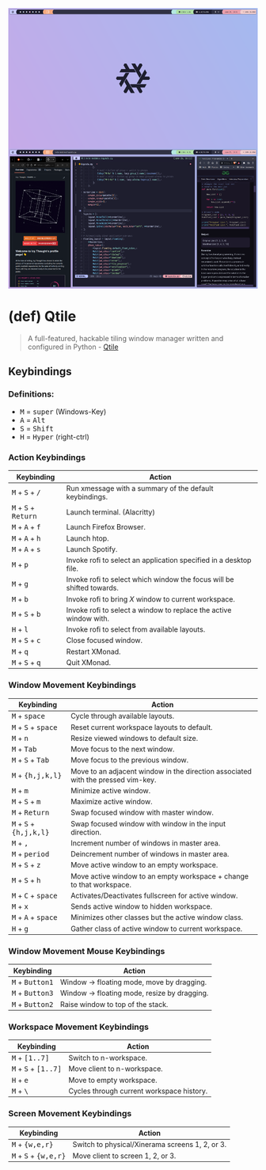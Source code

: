 <img alt="Qtile Desktop" src="../../.assets/main/qtile-desktop.png" align="center">

# (def) Qtile
> A full-featured, hackable tiling window manager written and configured in
> Python - [Qtile](http://www.qtile.org)

## Keybindings

### Definitions:
- <kbd>M</kbd> = <kbd>super</kbd> (Windows-Key)
- <kbd>A</kbd> = <kbd>Alt</kbd>
- <kbd>S</kbd> = <kbd>Shift</kbd>
- <kbd>H</kbd> = <kbd>Hyper</kbd> (right-ctrl)

### Action Keybindings

| Keybinding                                      | Action                                                                |
|-------------------------------------------------|-----------------------------------------------------------------------|
| <kbd>M</kbd> + <kbd>S</kbd> + <kbd>/</kbd>      | Run xmessage with a summary of the default keybindings.               |
| <kbd>M</kbd> + <kbd>S</kbd> + <kbd>Return</kbd> | Launch terminal. (Alacritty)                                          |
| <kbd>M</kbd> + <kbd>A</kbd> + <kbd>f</kbd>      | Launch Firefox Browser.                                               |
| <kbd>M</kbd> + <kbd>A</kbd> + <kbd>h</kbd>      | Launch htop.                                                          |
| <kbd>M</kbd> + <kbd>A</kbd> + <kbd>s</kbd>      | Launch Spotify.                                                       |
| <kbd>M</kbd> + <kbd>p</kbd>                     | Invoke rofi to select an application specified in a desktop file.     |
| <kbd>M</kbd> + <kbd>g</kbd>                     | Invoke rofi to select which window the focus will be shifted towards. |
| <kbd>M</kbd> + <kbd>b</kbd>                     | Invoke rofi to bring *X* window to current workspace.                 |
| <kbd>M</kbd> + <kbd>S</kbd> + <kbd>b</kbd>      | Invoke rofi to select a window to replace the active window with.     |
| <kbd>H</kbd> + <kbd>l</kbd>                     | Invoke rofi to select from available layouts.                         |
| <kbd>M</kbd> + <kbd>S</kbd> + <kbd>c</kbd>      | Close focused window.                                                 |
| <kbd>M</kbd> + <kbd>q</kbd>                     | Restart XMonad.                                                       |
| <kbd>M</kbd> + <kbd>S</kbd> + <kbd>q</kbd>      | Quit XMonad.                                                          |

### Window Movement Keybindings

| Keybinding                                         | Action                                                                           |
|----------------------------------------------------|----------------------------------------------------------------------------------|
| <kbd>M</kbd> + <kbd>space</kbd>                    | Cycle through available layouts.                                                 |
| <kbd>M</kbd> + <kbd>S</kbd> + <kbd>space</kbd>     | Reset current workspace layouts to default.                                      |
| <kbd>M</kbd> + <kbd>n</kbd>                        | Resize viewed windows to default size.                                           |
| <kbd>M</kbd> + <kbd>Tab</kbd>                      | Move focus to the next window.                                                   |
| <kbd>M</kbd> + <kbd>S</kbd> + <kbd>Tab</kbd>       | Move focus to the previous window.                                               |
| <kbd>M</kbd> + <kbd>{h,j,k,l}</kbd>                | Move to an adjacent window in the direction associated with the pressed vim-key. |
| <kbd>M</kbd> + <kbd>m</kbd>                        | Minimize active window.                                                          |
| <kbd>M</kbd> + <kbd>S</kbd> + <kbd>m</kbd>         | Maximize active window.                                                          |
| <kbd>M</kbd> + <kbd>Return</kbd>                   | Swap focused window with master window.                                          |
| <kbd>M</kbd> + <kbd>S</kbd> + <kbd>{h,j,k,l}</kbd> | Swap focused window with window in the input direction.                          |
| <kbd>M</kbd> + <kbd>,</kbd>                        | Increment number of windows in master area.                                      |
| <kbd>M</kbd> + <kbd>period</kbd>                   | Deincrement number of windows in master area.                                    |
| <kbd>M</kbd> + <kbd>S</kbd> + <kbd>z</kbd>         | Move active window to an empty workspace.                                        |
| <kbd>M</kbd> + <kbd>S</kbd> + <kbd>h</kbd>         | Move active window to an empty workspace + change to that workspace.             |
| <kbd>M</kbd> + <kbd>C</kbd> + <kbd>space</kbd>     | Activates/Deactivates fullscreen for active window.                              |
| <kbd>M</kbd> + <kbd>x</kbd>                        | Sends active window to hidden workspace.                                         |
| <kbd>M</kbd> + <kbd>A</kbd> + <kbd>space</kbd>     | Minimizes other classes but the active window class.                             |
| <kbd>H</kbd> + <kbd>g</kbd>                        | Gather class of active window to current workspace.                              |

### Window Movement Mouse Keybindings

| Keybinding                        | Action                                       |
|-----------------------------------|----------------------------------------------|
| <kbd>M</kbd> + <kbd>Button1</kbd> | Window -> floating mode, move by dragging.   |
| <kbd>M</kbd> + <kbd>Button3</kbd> | Window -> floating mode, resize by dragging. |
| <kbd>M</kbd> + <kbd>Button2</kbd> | Raise window to top of the stack.            |

### Workspace Movement Keybindings

| Keybinding                                      | Action                                    |
|-------------------------------------------------|-------------------------------------------|
| <kbd>M</kbd> + <kbd>[1..7]</kbd>                | Switch to n-workspace.                    |
| <kbd>M</kbd> + <kbd>S</kbd> + <kbd>[1..7]</kbd> | Move client to n-workspace.               |
| <kbd>H</kbd> + <kbd>e                           | Move to empty workspace.                  |
| <kbd>M</kbd> + <kbd>\\</kbd>                    | Cycles through current workspace history. |

### Screen Movement Keybindings

| Keybinding                                       | Action                                          |
|--------------------------------------------------|-------------------------------------------------|
| <kbd>M</kbd> + <kbd>{w,e,r}</kbd>                | Switch to physical/Xinerama screens 1, 2, or 3. |
| <kbd>M</kbd> + <kbd>S</kbd> + <kbd>{w,e,r}</kbd> | Move client to screen 1, 2, or 3.               |
